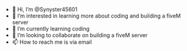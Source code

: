 - 👋 Hi, I’m @Synyster45601
- 👀 I’m interested in learning more about coding and building a fiveM server
- 🌱 I’m currently learning coding
- 💞️ I’m looking to collaborate on building a fiveM server
- 📫 How to reach me is via email

<!---
Synyster45601/Synyster45601 is a ✨ special ✨ repository because its `README.md` (this file) appears on your GitHub profile.
You can click the Preview link to take a look at your changes.
--->
